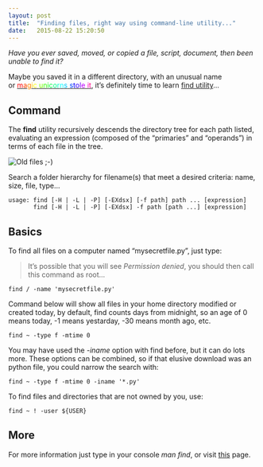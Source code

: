 ```yaml
---
layout: post
title:  "Finding files, right way using command-line utility..."
date:   2015-08-22 15:20:50
---
```


_Have you ever saved, moved, or copied a file, script, document, then been unable to find it?_

Maybe you saved it in a different directory, with an unusual name <br> or <u><FONT COLOR="#FF0000">m</FONT><FONT COLOR="#FF4300">a</FONT><FONT COLOR="#FF8600">g</FONT><FONT COLOR="#FFC900">i</FONT><FONT COLOR="#FFff00">c</FONT><FONT COLOR="#BCff00"> </FONT><FONT COLOR="#79ff00">u</FONT><FONT COLOR="#36ff00">n</FONT><FONT COLOR="#00ff00">i</FONT><FONT COLOR="#00ff43">c</FONT><FONT COLOR="#00ff86">o</FONT><FONT COLOR="#00ffC9">r</FONT><FONT COLOR="#00ffff">n</FONT><FONT COLOR="#00C9ff">s</FONT><FONT COLOR="#0086ff"> </FONT><FONT COLOR="#0043ff">s</FONT><FONT COLOR="#0000ff">t</FONT><FONT COLOR="#3600ff">o</FONT><FONT COLOR="#7900ff">l</FONT><FONT COLOR="#BC00ff">e</FONT><FONT COLOR="#FF00ff"> </FONT><FONT COLOR="#FF00C9">i</FONT><FONT COLOR="#FF0086">t</FONT></u>, it’s definitely time to learn [find utility](http://ss64.com/bash/find.html)...

## Command

The __find__ utility recursively descends the directory tree for each path listed, evaluating an expression (composed of the “primaries” and “operands”) in terms of each file in the tree.

![Old files ;-)](http://www.explainxkcd.com/wiki/images/d/d5/old_files.png)

Search a folder hierarchy for filename(s) that meet a desired criteria: name, size, file, type...

    usage: find [-H | -L | -P] [-EXdsx] [-f path] path ... [expression]
           find [-H | -L | -P] [-EXdsx] -f path [path ...] [expression]

## Basics

To find all files on a computer named “mysecretfile.py”, just type:

> It’s possible that you will see _Permission denied_, you should then call this command as root...

    find / -name 'mysecretfile.py'

Command below will show all files in your home directory modified or created today, by default, find counts days from midnight, so an age of 0 means today, -1 means yestarday, -30 means month ago, etc.

    find ~ -type f -mtime 0

You may have used the _-iname_ option with find before, but it can do lots more. These options can be combined, so if that elusive download was an python file, you could narrow the search with:

    find ~ -type f -mtime 0 -iname '*.py'

To find files and directories that are not owned by you, use:

    find ~ ! -user ${USER}

## More

For more information just type in your console _man find_, or visit [this](http://www.tldp.org/LDP/abs/html/moreadv.html) page.


